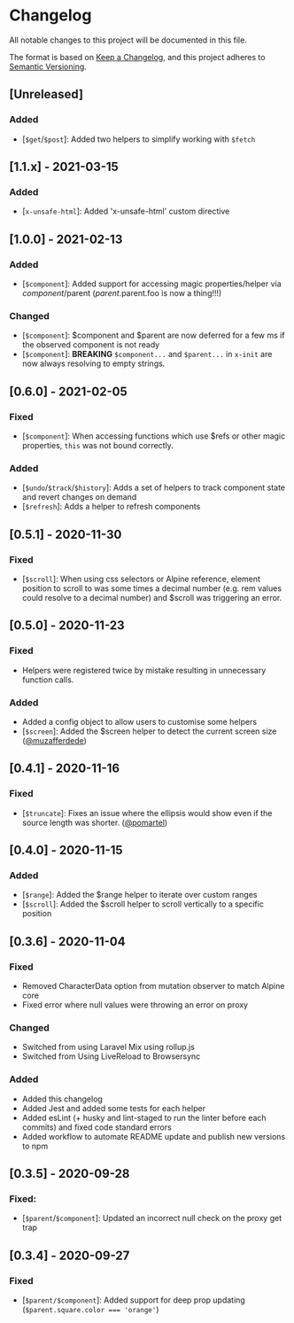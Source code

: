 # Changelog
All notable changes to this project will be documented in this file.

The format is based on [Keep a Changelog](https://keepachangelog.com/en/1.0.0/),
and this project adheres to [Semantic Versioning](https://semver.org/spec/v2.0.0.html).

## [Unreleased]
### Added
- [`$get`/`$post`]: Added two helpers to simplify working with `$fetch`
## [1.1.x] - 2021-03-15
### Added
- [`x-unsafe-html`]: Added 'x-unsafe-html' custom directive

## [1.0.0] - 2021-02-13
### Added
- [`$component`]: Added support for accessing magic properties/helper via $component/$parent ($parent.$parent.foo is now a thing!!!)

### Changed
- [`$component`]: $component and $parent are now deferred for a few ms if the observed component is not ready
- [`$component`]: **BREAKING** `$component...` and `$parent...` in `x-init` are now always resolving to empty strings.

## [0.6.0] - 2021-02-05
### Fixed
- [`$component`]: When accessing functions which use $refs or other magic properties, `this` was not bound correctly.

### Added
- [`$undo`/`$track`/`$history`]: Adds a set of helpers to track component state and revert changes on demand
- [`$refresh`]: Adds a helper to refresh components
## [0.5.1] - 2020-11-30
### Fixed
- [`$scroll`]: When using css selectors or Alpine reference, element position to scroll to was some times a decimal number (e.g. rem values could resolve to a decimal number) and $scroll was triggering an error.

## [0.5.0] - 2020-11-23
### Fixed
- Helpers were registered twice by mistake resulting in unnecessary function calls.

### Added
- Added a config object to allow users to customise some helpers
- [`$screen`]: Added the $screen helper to detect the current screen size ([@muzafferdede](https://github.com/muzafferdede))

## [0.4.1] - 2020-11-16
### Fixed
- [`$truncate`]: Fixes an issue where the ellipsis would show even if the source length was shorter. ([@pomartel](https://github.com/pomartel))

## [0.4.0] - 2020-11-15
### Added
- [`$range`]: Added the $range helper to iterate over custom ranges
- [`$scroll`]: Added the $scroll helper to scroll vertically to a specific position

## [0.3.6] - 2020-11-04
### Fixed
- Removed CharacterData option from mutation observer to match Alpine core
- Fixed error where null values were throwing an error on proxy

### Changed
- Switched from using Laravel Mix using rollup.js
- Switched from Using LiveReload to Browsersync

### Added
- Added this changelog
- Added Jest and added some tests for each helper
- Added esLint (+ husky and lint-staged to run the linter before each commits) and fixed code standard errors
- Added workflow to automate README update and publish new versions to npm

## [0.3.5] - 2020-09-28
### Fixed:
- [`$parent`/`$component`]: Updated an incorrect null check on the proxy get trap

## [0.3.4] - 2020-09-27
### Fixed
- [`$parent/$component`]: Added support for deep prop updating (`$parent.square.color === 'orange'`)
